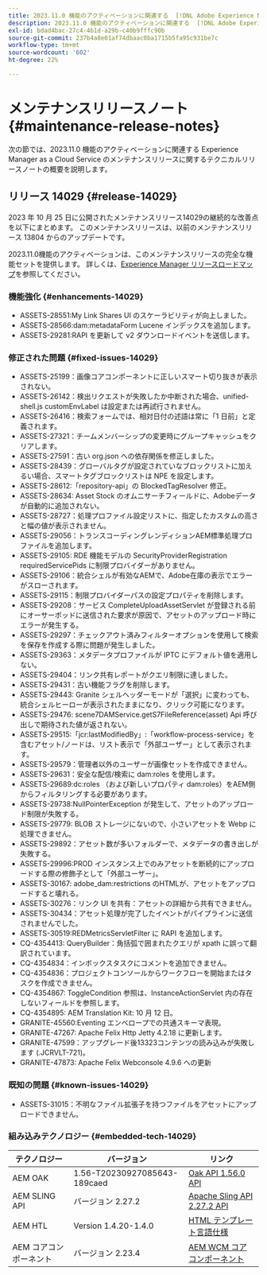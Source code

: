 ```yaml
---
title: 2023.11.0 機能のアクティベーションに関連する  [!DNL Adobe Experience Manager]  as a Cloud Service のメンテナンスリリースノート。
description: 2023.11.0 機能のアクティベーションに関連する  [!DNL Adobe Experience Manager]  as a Cloud Service のメンテナンスリリースノート。
exl-id: bdad4bac-27c4-4b1d-a29b-c40b9fffc90b
source-git-commit: 237b4a8e01af74dbaac0ba1715b5fa95c931be7c
workflow-type: tm+mt
source-wordcount: '602'
ht-degree: 22%

---
```


# メンテナンスリリースノート {#maintenance-release-notes}

次の節では、2023.11.0 機能のアクティベーションに関連する Experience Manager as a Cloud Service のメンテナンスリリースに関するテクニカルリリースノートの概要を説明します。

## リリース 14029 {#release-14029}

2023 年 10 月 25 日に公開されたメンテナンスリリース14029の継続的な改善点を以下にまとめます。 このメンテナンスリリースは、以前のメンテナンスリリース 13804 からのアップデートです。

2023.11.0機能のアクティベーションは、このメンテナンスリリースの完全な機能セットを提供します。 詳しくは、[Experience Manager リリースロードマップ](https://experienceleague.adobe.com/docs/experience-manager-release-information/aem-release-updates/update-releases-roadmap.html?lang=ja)を参照してください。

### 機能強化 {#enhancements-14029}

* ASSETS-28551:My Link Shares UI のスケーラビリティが向上しました。
* ASSETS-28566:dam:metadataForm Lucene インデックスを追加します。
* ASSETS-29281:RAPI を更新して v2 ダウンロードイベントを送信します。

### 修正された問題 {#fixed-issues-14029}

* ASSETS-25199：画像コアコンポーネントに正しいスマート切り抜きが表示されない。
* ASSETS-26142：検出リクエストが失敗したか中断された場合、unified-shell.js customEnvLabel は設定または再試行されません。
* ASSETS-26416：検索フォームでは、相対日付の述語は常に「1 日前」と定義されます。
* ASSETS-27321：チームメンバーシップの変更時にグループキャッシュをクリアします。
* ASSETS-27591：古い org.json への依存関係を修正しました。
* ASSETS-28439：グローバルタグが設定されていなブロックリストに加えるい場合、スマートタグブロックリストは NPE を設定します。
* ASSETS-28612:「repository-api」の BlockedTagResolver 修正。
* ASSETS-28634: Asset Stock のオムニサーチフィールドに、Adobeデータが自動的に追加されない。
* ASSETS-28727：処理プロファイル設定リストに、指定したカスタムの高さと幅の値が表示されません。
* ASSETS-29056：トランスコーディングレンディションAEM標準処理プロファイルを追加します。
* ASSETS-29105: RDE 機能モデルの SecurityProviderRegistration requiredServicePids に制限プロバイダーがありません。
* ASSETS-29106：統合シェルが有効なAEMで、Adobe在庫の表示でエラーがスローされます。
* ASSETS-29115：制限プロバイダーパスの設定プロパティを削除します。
* ASSETS-29208：サービス CompleteUploadAssetServlet が登録される前にオーサーポッドに送信された要求が原因で、アセットのアップロード時にエラーが発生する。
* ASSETS-29297：チェックアウト済みフィルターオプションを使用して検索を保存を作成する際に問題が発生しました。
* ASSETS-29363：メタデータプロファイルが IPTC にデフォルト値を適用しない。
* ASSETS-29404：リンク共有レポートがクエリ制限に達しました。
* ASSETS-29431：古い機能フラグを削除します。
* ASSETS-29443: Granite シェルヘッダーモードが「選択」に変わっても、統合シェルヒーローが表示されたままになり、クリック可能になります。
* ASSETS-29476: scene7DAMService.getS7FileReference(asset) Api 呼び出しで期待された値が返されない。
* ASSETS-29515:「jcr:lastModifiedBy」:「workflow-process-service」を含むアセット/ノードは、リスト表示で「外部ユーザー」として表示されます。
* ASSETS-29579：管理者以外のユーザーが画像セットを作成できません。
* ASSETS-29631：安全な配信/検索に dam:roles を使用します。
* ASSETS-29689:dc:roles （および新しいプロパティ dam:roles）をAEM側からフィルタリングする必要があります。
* ASSETS-29738:NullPointerException が発生して、アセットのアップロード制限が失敗する。
* ASSETS-29779: BLOB ストレージにないので、小さいアセットを Webp に処理できません。
* ASSETS-29892：アセット数が多いフォルダーで、メタデータの書き出しが失敗する。
* ASSETS-29996:PROD インスタンス上でのみアセットを断続的にアップロードする際の修飾子として「外部ユーザー」。
* ASSETS-30167: adobe_dam:restrictions のHTMLが、アセットをアップロードすると壊れる。
* ASSETS-30276：リンク UI を共有：アセットの詳細から共有できません。
* ASSETS-30434：アセット処理が完了したイベントがパイプラインに送信されませんでした。
* ASSETS-30519:REDMetricsServletFilter に RAPI を追加します。
* CQ-4354413: QueryBuilder：角括弧で囲まれたクエリが xpath に誤って翻訳されています。
* CQ-4354834：インボックスタスクにコメントを追加できません。
* CQ-4354836：プロジェクトコンソールからワークフローを開始またはタスクを作成できません。
* CQ-4354867: ToggleCondition 参照は、InstanceActionServlet 内の存在しないフィールドを参照します。
* CQ-4354895: AEM Translation Kit: 10 月 12 日。
* GRANITE-45560:Eventing エンベロープでの共通スキーマ表現。
* GRANITE-47267: Apache Felix Http Jetty 4.2.18 に更新します。
* GRANITE-47599：アップグレード後13323コンテンツの読み込みが失敗します (.JCRVLT-721)。
* GRANITE-47873: Apache Felix Webconsole 4.9.6 への更新

### 既知の問題 {#known-issues-14029}

* ASSETS-31015：不明なファイル拡張子を持つファイルをアセットにアップロードできません。

### 組み込みテクノロジー {#embedded-tech-14029}

| テクノロジー | バージョン | リンク |
|---|---|---|
| AEM OAK | 1.56-T20230927085643-189caed | [Oak API 1.56.0 API](https://www.javadoc.io/doc/org.apache.jackrabbit/oak-api/1.56.0/index.html) |
| AEM SLING API | バージョン 2.27.2 | [Apache Sling API 2.27.2 API](https://www.javadoc.io/doc/org.apache.sling/org.apache.sling.api/latest/index.html) |
| AEM HTL | Version 1.4.20-1.4.0 | [HTML テンプレート言語仕様](https://github.com/adobe/htl-spec) |
| AEM コアコンポーネント | バージョン 2.23.4 | [AEM WCM コアコンポーネント](https://github.com/adobe/aem-core-wcm-components) |
